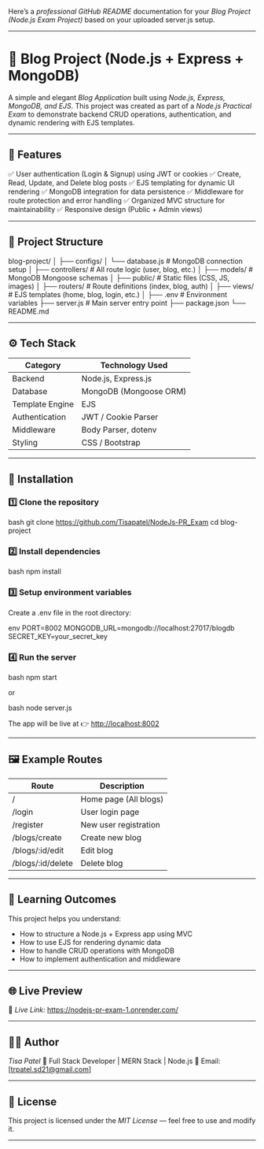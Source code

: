 Here’s a *professional GitHub README* documentation for your *Blog Project (Node.js Exam Project)* based on your uploaded server.js setup.

---

# 📝 Blog Project (Node.js + Express + MongoDB)

A simple and elegant *Blog Application* built using *Node.js, Express, MongoDB, and EJS*.
This project was created as part of a *Node.js Practical Exam* to demonstrate backend CRUD operations, authentication, and dynamic rendering with EJS templates.

---

## 🚀 Features

✅ User authentication (Login & Signup) using JWT or cookies
✅ Create, Read, Update, and Delete blog posts
✅ EJS templating for dynamic UI rendering
✅ MongoDB integration for data persistence
✅ Middleware for route protection and error handling
✅ Organized MVC structure for maintainability
✅ Responsive design (Public + Admin views)

---

## 📂 Project Structure


blog-project/
│
├── configs/
│   └── database.js         # MongoDB connection setup
│
├── controllers/            # All route logic (user, blog, etc.)
│
├── models/                 # MongoDB Mongoose schemas
│
├── public/                 # Static files (CSS, JS, images)
│
├── routers/                # Route definitions (index, blog, auth)
│
├── views/                  # EJS templates (home, blog, login, etc.)
│
├── .env                    # Environment variables
├── server.js               # Main server entry point
├── package.json
└── README.md


---

## ⚙ Tech Stack

| Category        | Technology Used        |
| --------------- | ---------------------- |
| Backend         | Node.js, Express.js    |
| Database        | MongoDB (Mongoose ORM) |
| Template Engine | EJS                    |
| Authentication  | JWT / Cookie Parser    |
| Middleware      | Body Parser, dotenv    |
| Styling         | CSS / Bootstrap        |

---

## 🧩 Installation

### 1️⃣ Clone the repository

bash
git clone https://github.com/Tisapatel/NodeJs-PR_Exam
cd blog-project


### 2️⃣ Install dependencies

bash
npm install


### 3️⃣ Setup environment variables

Create a .env file in the root directory:

env
PORT=8002
MONGODB_URL=mongodb://localhost:27017/blogdb
SECRET_KEY=your_secret_key


### 4️⃣ Run the server

bash
npm start


or

bash
node server.js


The app will be live at 👉 [http://localhost:8002](http://localhost:8002)

---

## 🖼 Example Routes

| Route               | Description           |
| ------------------- | --------------------- |
| /                 | Home page (All blogs) |
| /login            | User login page       |
| /register         | New user registration |
| /blogs/create     | Create new blog       |
| /blogs/:id/edit   | Edit blog             |
| /blogs/:id/delete | Delete blog           |

---

## 🧠 Learning Outcomes

This project helps you understand:

* How to structure a Node.js + Express app using MVC
* How to use EJS for rendering dynamic data
* How to handle CRUD operations with MongoDB
* How to implement authentication and middleware

---

## 🌐 Live Preview

🔗 *Live Link:* https://nodejs-pr-exam-1.onrender.com/

---

## 👨‍💻 Author

*Tisa Patel*
💼 Full Stack Developer | MERN Stack | Node.js 
📧 Email: [trpatel.sd21@gmail.com]


---

## 📜 License

This project is licensed under the *MIT License* — feel free to use and modify it.

---

